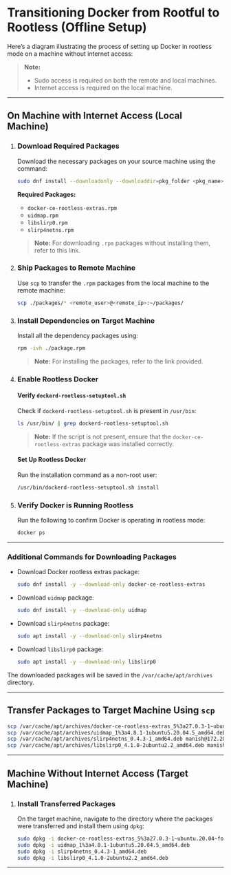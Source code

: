 # Transitioning Docker from Rootful to Rootless (Offline Setup)

Here’s a diagram illustrating the process of setting up Docker in rootless mode on a machine without internet access:

> **Note:**  
> - Sudo access is required on both the remote and local machines.  
> - Internet access is required on the local machine.

---

## On Machine with Internet Access (Local Machine)

1. ### Download Required Packages
   Download the necessary packages on your source machine using the command:

   ```bash
   sudo dnf install --downloadonly --downloaddir=pkg_folder <pkg_name>
   ```

   **Required Packages:**  
   - `docker-ce-rootless-extras.rpm`
   - `uidmap.rpm`
   - `libslirp0.rpm`
   - `slirp4netns.rpm`

   > **Note:** For downloading `.rpm` packages without installing them, refer to this link.

2. ### Ship Packages to Remote Machine
   Use `scp` to transfer the `.rpm` packages from the local machine to the remote machine:

   ```bash
   scp ./packages/* <remote_user>@<remote_ip>:~/packages/
   ```

3. ### Install Dependencies on Target Machine
   Install all the dependency packages using:

   ```bash
   rpm -ivh ./package.rpm
   ```

   > **Note:** For installing the packages, refer to the link provided.

4. ### Enable Rootless Docker

   #### Verify `dockerd-rootless-setuptool.sh`
   Check if `dockerd-rootless-setuptool.sh` is present in `/usr/bin`:

   ```bash
   ls /usr/bin/ | grep dockerd-rootless-setuptool.sh
   ```

   > **Note:** If the script is not present, ensure that the `docker-ce-rootless-extras` package was installed correctly.

   #### Set Up Rootless Docker
   Run the installation command as a non-root user:

   ```bash
   /usr/bin/dockerd-rootless-setuptool.sh install
   ```

5. ### Verify Docker is Running Rootless
   Run the following to confirm Docker is operating in rootless mode:

   ```bash
   docker ps
   ```

---

### Additional Commands for Downloading Packages

- Download Docker rootless extras package:
  ```bash
  sudo dnf install -y --download-only docker-ce-rootless-extras
  ```

- Download `uidmap` package:
  ```bash
  sudo dnf install -y --download-only uidmap
  ```

- Download `slirp4netns` package:
  ```bash
  sudo apt install -y --download-only slirp4netns
  ```

- Download `libslirp0` package:
  ```bash
  sudo apt install -y --download-only libslirp0
  ```

The downloaded packages will be saved in the `/var/cache/apt/archives` directory.

---

## Transfer Packages to Target Machine Using `scp`

```bash
scp /var/cache/apt/archives/docker-ce-rootless-extras_5%3a27.0.3-1~ubuntu.20.04~focal_amd64.deb manish@172.20.23.147:~/
scp /var/cache/apt/archives/uidmap_1%3a4.8.1-1ubuntu5.20.04.5_amd64.deb manish@172.20.23.147:~/
scp /var/cache/apt/archives/slirp4netns_0.4.3-1_amd64.deb manish@172.20.23.147:~/
scp /var/cache/apt/archives/libslirp0_4.1.0-2ubuntu2.2_amd64.deb manish@172.20.23.147:~/
```

---

## Machine Without Internet Access (Target Machine)

1. ### Install Transferred Packages

   On the target machine, navigate to the directory where the packages were transferred and install them using `dpkg`:

   ```bash
   sudo dpkg -i docker-ce-rootless-extras_5%3a27.0.3-1~ubuntu.20.04~focal_amd64.deb
   sudo dpkg -i uidmap_1%3a4.8.1-1ubuntu5.20.04.5_amd64.deb
   sudo dpkg -i slirp4netns_0.4.3-1_amd64.deb
   sudo dpkg -i libslirp0_4.1.0-2ubuntu2.2_amd64.deb
   ```

--- 
